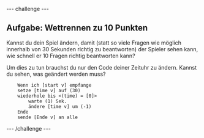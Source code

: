 --- challenge ---
## Aufgabe: Wettrennen zu 10 Punkten
Kannst du dein Spiel ändern, damit (statt so viele Fragen wie möglich innerhalb von 30 Sekunden richtig zu beantworten) der Spieler sehen kann, wie schnell er 10 Fragen richtig beantworten kann?

Um dies zu tun brauchst du nur den Code deiner Zeituhr zu ändern. Kannst du sehen, was geändert werden muss?

```blocks
	Wenn ich [start v] empfange
	setze [time v] auf (30)
	wiederhole bis <(time) = [0]>
   		warte (1) Sek.
   		ändere [time v] um (-1)
	Ende
	sende [Ende v] an alle
```




--- /challenge ---